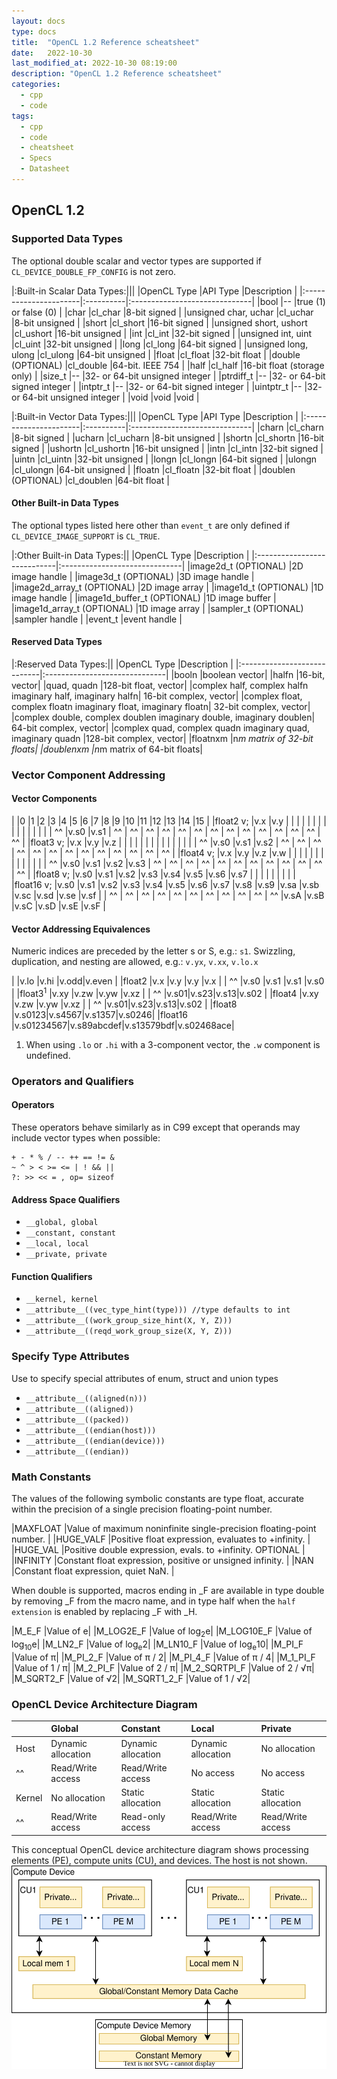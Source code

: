 ```yaml
---
layout: docs
type: docs
title:  "OpenCL 1.2 Reference scheatsheet"
date:   2022-10-30
last_modified_at: 2022-10-30 08:19:00
description: "OpenCL 1.2 Reference scheatsheet"
categories:
  - cpp
  - code
tags:
  - cpp
  - code
  - cheatsheet
  - Specs
  - Datasheet
---
```


## OpenCL 1.2
### Supported Data Types
The optional double scalar and vector types are supported if ``CL_DEVICE_DOUBLE_FP_CONFIG`` is not zero.

|:Built-in Scalar Data Types:|||
|OpenCL Type            |API Type   |Description                    |
|:----------------------|:----------|:------------------------------|
|bool                   |--         |true (1) or false (0)          |
|char                   |cl_char    |8-bit signed                   |
|unsigned char, uchar   |cl_uchar   |8-bit unsigned                 |
|short                  |cl_short   |16-bit signed                  |
|unsigned short, ushort |cl_ushort  |16-bit unsigned                |
|int                    |cl_int     |32-bit signed                  |
|unsigned int, uint     |cl_uint    |32-bit unsigned                |
|long                   |cl_long    |64-bit signed                  |
|unsigned long, ulong   |cl_ulong   |64-bit unsigned                |
|float                  |cl_float   |32-bit float                   |
|double (OPTIONAL)      |cl_double  |64-bit. IEEE 754               |
|half                   |cl_half    |16-bit float (storage only)    |
|size_t                 |--         |32- or 64-bit unsigned integer |
|ptrdiff_t              |--         |32- or 64-bit signed integer   |
|intptr_t               |--         |32- or 64-bit signed integer   |
|uintptr_t              |--         |32- or 64-bit unsigned integer |
|void                   |void       |void                           |

|:Built-in Vector Data Types:|||
|OpenCL Type            |API Type   |Description                    |
|:----------------------|:----------|:------------------------------|
|charn                  |cl_charn   |8-bit signed                   |
|ucharn                 |cl_ucharn  |8-bit unsigned                 |
|shortn                 |cl_shortn  |16-bit signed                  |
|ushortn                |cl_ushortn |16-bit unsigned                |
|intn                   |cl_intn    |32-bit signed                  |
|uintn                  |cl_uintn   |32-bit unsigned                |
|longn                  |cl_longn   |64-bit signed                  |
|ulongn                 |cl_ulongn  |64-bit unsigned                |
|floatn                 |cl_floatn  |32-bit float                   |
|doublen (OPTIONAL)     |cl_doublen |64-bit float                   |

#### Other Built-in Data Types
The optional types listed here other than ``event_t`` are only defined if ``CL_DEVICE_IMAGE_SUPPORT`` is ``CL_TRUE``.

|:Other Built-in Data Types:||
|OpenCL Type                  |Description                    |
|:----------------------------|:------------------------------|
|image2d_t (OPTIONAL)         |2D image handle                |
|image3d_t (OPTIONAL)         |3D image handle                |
|image2d_array_t (OPTIONAL)   |2D image array                 |
|image1d_t (OPTIONAL)         |1D image handle                |
|image1d_buffer_t (OPTIONAL)  |1D image buffer                |
|image1d_array_t (OPTIONAL)   |1D image array                 |
|sampler_t (OPTIONAL)         |sampler handle                 |
|event_t                      |event handle                   |

#### Reserved Data Types

|:Reserved Data Types:||
|OpenCL Type                  |Description                    |
|:----------------------------|:------------------------------|
|booln |boolean vector|
|halfn |16-bit, vector|
|quad, quadn |128-bit float, vector|
|complex half, complex halfn imaginary half, imaginary halfn| 16-bit complex, vector|
|complex float, complex floatn imaginary float, imaginary floatn| 32-bit complex, vector|
|complex double, complex doublen imaginary double, imaginary doublen| 64-bit complex, vector|
|complex quad, complex quadn imaginary quad, imaginary quadn |128-bit complex, vector|
|floatnxm |n*m matrix of 32-bit floats|
|doublenxm |n*m matrix of 64-bit floats|

### Vector Component Addressing
#### Vector Components

|           |0    |1    |2    |3    |4    |5    |6    |7    |8    |9    |10   |11   |12   |13   |14   |15   |
|float2 v;  |v.x  |v.y  |     |     |     |     |     |     |     |     |     |     |     |     |     |     |
| ^^        |v.s0 |v.s1 | ^^  | ^^  | ^^  | ^^  | ^^  | ^^  | ^^  | ^^  | ^^  | ^^  | ^^  | ^^  | ^^  | ^^  |
|float3 v;  |v.x  |v.y  |v.z  |     |     |     |     |     |     |     |     |     |     |     |     |     |
| ^^        |v.s0 |v.s1 |v.s2 | ^^  | ^^  | ^^  | ^^  | ^^  | ^^  | ^^  | ^^  | ^^  | ^^  | ^^  | ^^  | ^^  |
|float4 v;  |v.x  |v.y  |v.z  |v.w  |     |     |     |     |     |     |     |     |     |     |     |     |
| ^^        |v.s0 |v.s1 |v.s2 |v.s3 | ^^  | ^^  | ^^  | ^^  | ^^  | ^^  | ^^  | ^^  | ^^  | ^^  | ^^  | ^^  |
|float8 v;  |v.s0 |v.s1 |v.s2 |v.s3 |v.s4 |v.s5 |v.s6 |v.s7 |     |     |     |     |     |     |     |     |
|float16 v; |v.s0 |v.s1 |v.s2 |v.s3 |v.s4 |v.s5 |v.s6 |v.s7 |v.s8 |v.s9 |v.sa |v.sb |v.sc |v.sd |v.se |v.sf |
| ^^        | ^^  | ^^  | ^^  | ^^  | ^^  | ^^  | ^^  | ^^  | ^^  | ^^  |v.sA |v.sB |v.sC |v.sD |v.sE |v.sF |

#### Vector Addressing Equivalences
Numeric indices are preceded by the letter s or S, e.g.: ``s1``.
Swizzling, duplication, and nesting are allowed, e.g.: ``v.yx``, ``v.xx``, ``v.lo.x``

|                   |v.lo |v.hi |v.odd|v.even |
|float2             |v.x  |v.y  |v.y  |v.x    |
| ^^                |v.s0 |v.s1 |v.s1 |v.s0   |
|float3<sup>1</sup> |v.xy |v.zw |v.yw |v.xz   |
| ^^                |v.s01|v.s23|v.s13|v.s02  |
|float4             |v.xy |v.zw |v.yw |v.xz   |
| ^^                |v.s01|v.s23|v.s13|v.s02  |
|float8             |v.s0123|v.s4567|v.s1357|v.s0246|
|float16            |v.s01234567|v.s89abcdef|v.s13579bdf|v.s02468ace|

1. When using ``.lo`` or ``.hi`` with a 3-component vector, the ``.w`` component is undefined.

### Operators and Qualifiers
#### Operators
These operators behave similarly as in C99 except that
operands may include vector types when possible:
```
+ - * % / -- ++ == != &
~ ^ > < >= <= | ! && ||
?: >> << = , op= sizeof
```

#### Address Space Qualifiers
* ``__global, global``
* ``__constant, constant``
* ``__local, local``
* ``__private, private``

#### Function Qualifiers
* ``__kernel, kernel``
* ``__attribute__((vec_type_hint(type))) //type defaults to int``
* ``__attribute__((work_group_size_hint(X, Y, Z)))``
* ``__attribute__((reqd_work_group_size(X, Y, Z)))``

### Specify Type Attributes
Use to specify special attributes of enum, struct and union types
* ``__attribute__((aligned(n)))``
* ``__attribute__((aligned))``
* ``__attribute__((packed))``
* ``__attribute__((endian(host)))``
* ``__attribute__((endian(device)))``
* ``__attribute__((endian))``

### Math Constants
The values of the following symbolic
constants are type float, accurate within
the precision of a single precision
floating-point number. 

|MAXFLOAT   |Value of maximum noninfinite single-precision floating-point number. |
|HUGE_VALF  |Positive float expression, evaluates to +infinity.                   |
|HUGE_VAL   |Positive double expression, evals. to +infinity. OPTIONAL            |
|INFINITY   |Constant float expression, positive or unsigned infinity.            |
|NAN        |Constant float expression, quiet NaN.                                |

When double is supported, macros
ending in _F are available in type double
by removing _F from the macro name,
and in type half when the ``half extension``
is enabled by replacing _F with _H.

|M_E_F        |Value of e|
|M_LOG2E_F    |Value of log<sub>2</sub>e|
|M_LOG10E_F   |Value of log<sub>10</sub>e|
|M_LN2_F      |Value of log<sub>e</sub>2|
|M_LN10_F     |Value of log<sub>e</sub>10|
|M_PI_F       |Value of π|
|M_PI_2_F     |Value of π / 2|
|M_PI_4_F     |Value of π / 4|
|M_1_PI_F     |Value of 1 / π|
|M_2_PI_F     |Value of 2 / π|
|M_2_SQRTPI_F |Value of 2 / √π|
|M_SQRT2_F    |Value of √2|
|M_SQRT1_2_F  |Value of 1 / √2|

### OpenCL Device Architecture Diagram

|      |Global|Constant|Local|Private|
|:-----|:----|:--------|:----|:------|
|Host  |Dynamic allocation|Dynamic allocation|Dynamic allocation|No allocation|
| ^^   |Read/Write access|Read/Write access|No access|No access|
|Kernel|No allocation|Static allocation|Static allocation|Static allocation|
| ^^   |Read/Write access|Read-only access|Read/Write access|Read/Write access|

This conceptual OpenCL device architecture diagram shows processing elements (PE), compute units (CU), and devices. The host is not shown.
![OpenCL 1.2 Device Architecture Diagram](/assets/svg/cpp/opencl/opencl_1_2_device_architecture_diagram.svg "OpenCL 1.2 Device Architecture Diagram")

